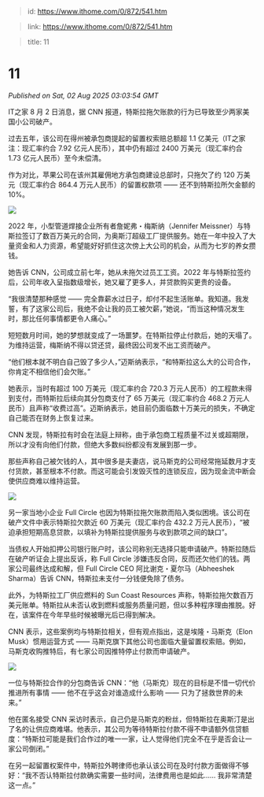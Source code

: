 > id: https://www.ithome.com/0/872/541.htm

> link: https://www.ithome.com/0/872/541.htm

> title: 11

# 11
_Published on Sat, 02 Aug 2025 03:03:54 GMT_

IT之家 8 月 2 日消息，据 CNN 报道，特斯拉拖欠账款的行为已导致至少两家美国小公司破产。

过去五年，该公司在得州被承包商提起的留置权索赔总额超 1.1 亿美元（IT之家注：现汇率约合 7.92 亿元人民币），其中仍有超过 2400 万美元（现汇率约合 1.73 亿元人民币）至今未偿清。

作为对比，苹果公司在该州其雇佣地方承包商建设总部时，只拖欠了约 120 万美元（现汇率约合 864.4 万元人民币）的留置权款项 —— 还不到特斯拉所欠金额的 10%。

![](https://img.ithome.com/newsuploadfiles/2025/8/dbf80c21-29dd-45b4-ae80-f66d39062599.png?x-bce-process=image/format,f_auto)

2022 年，小型管道焊接企业所有者詹妮弗・梅斯纳（Jennifer Meissner）与特斯拉签订了数百万美元的合同，为奥斯汀超级工厂提供服务。她在一年中投入了大量资金和人力资源，希望能好好抓住这次傍上大公司的机会，从而为七岁的养女攒钱。

她告诉 CNN，公司成立前七年，她从未拖欠过员工工资。2022 年与特斯拉签约后，公司年收入呈指数级增长，她又雇了更多人，并贷款购买更贵的设备。

“我很清楚那种感觉 —— 完全靠薪水过日子，却付不起生活账单。我知道。我发誓，有了这家公司后，我绝不会让我的员工被欠薪，”她说，“而当这种情况发生时，那比任何事情都更令人痛心。”

短短数月时间，她的梦想就变成了一场噩梦。在特斯拉停止付款后，她的天塌了。为维持运营，梅斯纳不得以贷还贷，最终因公司发不出工资而破产。

“他们根本就不明白自己毁了多少人，”迈斯纳表示，“和特斯拉这么大的公司合作，你肯定不相信他们会欠账。”

她表示，当时有超过 100 万美元（现汇率约合 720.3 万元人民币）的工程款未得到支付，而特斯拉后续向其分包商支付了 65 万美元（现汇率约合 468.2 万元人民币）且声称“收费过高”。迈斯纳表示，她目前仍面临数十万美元的损失，不确定自己能否在财务上恢复过来。

CNN 发现，特斯拉有时会在法庭上辩称，由于承包商工程质量不过关或超期限，所以才没有向他们付款，但绝大多数纠纷都没有发展到那一步。

那些声称自己被欠钱的人，其中很多是夫妻店，说马斯克的公司经常拖延数月才支付货款，甚至根本不付款。而这可能会引发毁灭性的连锁反应，因为现金流中断会使供应商难以维持运营。

![](https://img.ithome.com/newsuploadfiles/2025/8/4040406e-812c-4dbc-8108-816f7c7af2ae.png?x-bce-process=image/format,f_auto)

另一家当地小企业 Full Circle 也因为特斯拉拖欠账款而陷入类似困境。该公司在破产文件中表示特斯拉欠款近 60 万美元（现汇率约合 432.2 万元人民币），“被迫承担短期高息贷款，以填补为特斯拉提供服务与收到款项之间的缺口”。

当债权人开始扣押公司银行账户时，该公司称别无选择只能申请破产。特斯拉随后在破产听证会上提出反诉，称 Full Circle 涉嫌违反合同，反而还欠他们的钱。两家公司最终达成和解，但 Full Circle CEO 阿比谢克・夏尔马（Abheeshek Sharma）告诉 CNN，特斯拉未支付一分钱便免除了债务。

此外，为特斯拉工厂供应燃料的 Sun Coast Resources 声称，特斯拉拖欠数百万美元账单。特斯拉从未否认收到燃料或服务质量问题，但以多种程序理由推脱。好在，该案件在今年早些时候被曝光后已得到解决。

CNN 表示，这些案例均与特斯拉相关，但有观点指出，这是埃隆・马斯克（Elon Musk）惯用运营方式 —— 马斯克旗下其他公司也面临大量留置权索赔。例如，马斯克收购推特后，有七家公司因推特停止付款而申请破产。

![](https://img.ithome.com/newsuploadfiles/2025/8/5e57a788-c046-4be7-92c0-8b4e6a86d66f.png?x-bce-process=image/format,f_auto)

一位与特斯拉合作的分包商告诉 CNN：“他（马斯克）现在的目标是不惜一切代价推进所有事情 —— 他不在乎这会对谁造成什么影响 —— 只为了拯救世界的未来。”

他在匿名接受 CNN 采访时表示，自己仍是马斯克的粉丝，但特斯拉在奥斯汀是出了名的让供应商难堪。他表示，其公司为等待特斯拉付款不得不申请额外信贷额度：“特斯拉可能是我们合作过的唯一一家，让人觉得他们完全不在乎是否会让一家公司倒闭。”

在另一起留置权案件中，特斯拉外聘律师也承认该公司在及时付款方面做得不够好：“我不否认特斯拉付款确实需要一些时间，法律费用也是如此…… 我非常清楚这一点。”
